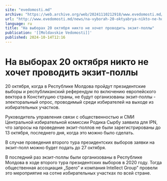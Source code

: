 ```yaml
---
site: "evedomosti.md"
archive: "https://web.archive.org/web/20241110212918/www.evedomosti.md/news/na-vyborah-20-oktyabrya-nikto-ne-hochet-provodit-ekzit-polly"
url: "http://www.evedomosti.md/news/na-vyborah-20-oktyabrya-nikto-ne-hochet-provodit-ekzit-polly"
language: ru
title: "На выборах 20 октября никто не хочет проводить экзит-поллы"
publication: '[[Moldavskie Vedomosti]]'
published: 2024-10-14T12:16
---
```


# На выборах 20 октября никто не хочет проводить экзит-поллы

20 октября, когда в Республике Молдова пройдут президентские выборы и республиканский референдум по включению европейского вектора в Конституцию страны, не будут организованы экзит-поллы - электоральный опрос, проводимый среди избирателей на выходе из избирательных участков.

Руководитель управления связи с общественностью и СМИ Центральной избирательной комиссии Родика Сырбу заявила для IPN, что запросы на проведение экзит-поллов не были зарегистрированы до 13 октября, последнего дня, когда это можно было сделать.

В случае проведения второго тура президентских выборов заявки на экзит-полл можно будет подать до 27 октября.

В последний раз экзит-поллы были организованы в Республике Молдова в ходе второго тура президентских выборов в 2020 году. Тогда общественная ассоциация „Spero” и компания Intellect Group” провели это мероприятие на сотне избирательных участках по всей стране.